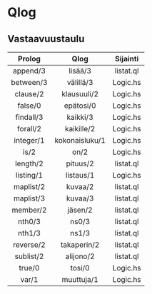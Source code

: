 # Qlog

## Vastaavuustaulu

| Prolog  | Qlog         |Sijainti|
|:-------:|:------------:|:------:|
|append/3 |lisää/3       |listat.ql
|between/3|välillä/3     |Logic.hs
|clause/2 |klausuuli/2   |Logic.hs
|false/0  |epätosi/0     |Logic.hs
|findall/3|kaikki/3      |Logic.hs
|forall/2 |kaikille/2    |Logic.hs
|integer/1|kokonaisluku/1|Logic.hs
|is/2     |on/2          |Logic.hs
|length/2 |pituus/2      |listat.ql
|listing/1|listaus/1     |Logic.hs
|maplist/2|kuvaa/2       |listat.ql
|maplist/3|kuvaa/3       |listat.ql
|member/2 |jäsen/2       |listat.ql
|nth0/3   |ns0/3         |listat.ql
|nth1/3   |ns1/3         |listat.ql
|reverse/2|takaperin/2   |listat.ql
|sublist/2|alijono/2     |listat.ql
|true/0   |tosi/0        |Logic.hs
|var/1    |muuttuja/1    |Logic.hs
